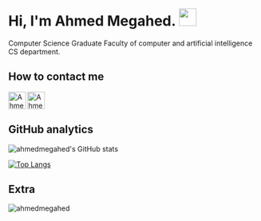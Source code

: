 <h1>Hi, I'm Ahmed Megahed. <img src="https://media.giphy.com/media/hvRJCLFzcasrR4ia7z/giphy.gif" width="35"></h1>

Computer Science Graduate Faculty of computer and artificial intelligence CS department.
## How to contact me

<a href="[https://www.linkedin.com/in/alikehel](https://www.linkedin.com/in/ahmed-megahed-18048018b/)">
    <img
        align="left"
        alt="Ahmed Megahed | Linkedin"
        src="https://img.shields.io/badge/linkedin-%231DA1F2.svg?style=for-the-badge&logo=linkedin&logoColor=white"
        height="35px"
    /> </a
>
<a href="mailto:megahedahmed346@gmail.com">
    <img
        align="left"
        alt="Ahmed Megahed | Gmail"
        src="https://img.shields.io/badge/Gmail-D14836?style=for-the-badge&logo=gmail&logoColor=white"
        height="35px"
    />
</a>

<br/>
<br/>

<script type="text/javascript" id="mmvst_globe" src="//mapmyvisitors.com/globe.js?d=OHTNUgubSNoBm9ebh3HdwgChfGW4Yx0ea1TENpbNcUQ"></script>

## GitHub analytics

![ahmedmegahed's GitHub stats](https://github-readme-stats.vercel.app/api?username=Ahmedmegahed72&show_icons=true&theme=transparent)

[![Top Langs](https://github-readme-stats.vercel.app/api/top-langs?username=Ahmedmegahed72&show_icons=true&locale=en&layout=compact&theme=transparent&hide=java)](https://github.com/anuraghazra/github-readme-stats)

## Extra

<p align="left">
    <img
        src="https://komarev.com/ghpvc/?username=Ahmedmegahed72&label=Profile%20views&color=0e75b6&style=flat"
        alt="ahmedmegahed"
    />
</p>

